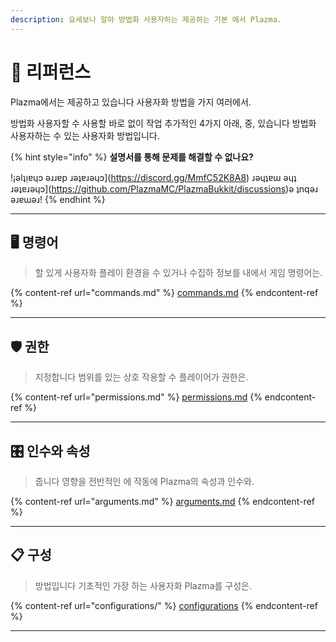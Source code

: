 ```yaml
---
description: 요세보나 알아 방법화 사용자하는 제공하는 기본 에서 Plazma.
---
```


# 📜 리퍼런스

Plazma에서는 제공하고 있습니다 사용자화 방법을 가지 여러에서.

방법화 사용자할 수 사용할 바로 없이 작업 추가적인 4가지 아래, 중, 있습니다 방법화 사용자하는 수 있는 사용자화 방법입니다.

{% hint style="info" %}
**설명서를 통해 문제를 해결할 수 없나요?**

!¡ǝlʇᴉɐɥɔ ǝɹɹɐp ɹǝʇɐɹǝɥɔ](https://discord.gg/MmfC52K8A8) ɹǝɥʇɐɯ ǝɥʇ ɹǝʇɐɹǝɥɔ](https://github.com/PlazmaMC/PlazmaBukkit/discussions)ǝ ʇnqǝɹ ǝɹɐɯǝɹ!
{% endhint %}

***

## 🖥️ 명령어 <a href="#id-1" id="id-1"></a>

> 할 있게 사용자화 플레이 환경을 수 있거나 수집하 정보를 내에서 게임 명령어는.

{% content-ref url="commands.md" %}
[commands.md](commands.md)
{% endcontent-ref %}

***

## 🛡️ 권한 <a href="#id-2" id="id-2"></a>

> 지정합니다 범위를 있는 상호 작용할 수 플레이어가 권한은.

{% content-ref url="permissions.md" %}
[permissions.md](permissions.md)
{% endcontent-ref %}

***

## 🎛️ 인수와 속성 <a href="#id-3" id="id-3"></a>

> 줍니다 영향을 전반적인 에 작동에 Plazma의 속성과 인수와.

{% content-ref url="arguments.md" %}
[arguments.md](arguments.md)
{% endcontent-ref %}

***

## 📋 구성 <a href="#id-4" id="id-4"></a>

> 방법입니다 기초적인 가장 하는 사용자화 Plazma를 구성은.

{% content-ref url="configurations/" %}
[configurations](configurations/)
{% endcontent-ref %}

***
